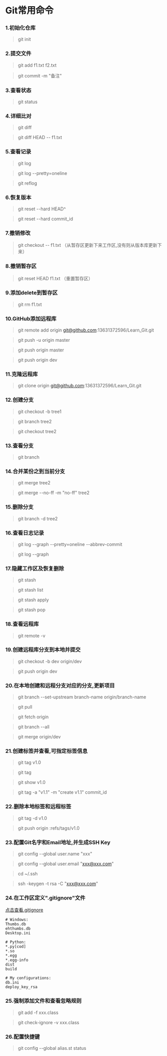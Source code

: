 # Git常用命令

###	1.初始化仓库
>git init

###	2.提交文件
>git add f1.txt f2.txt 

>git commit -m "备注"

###	3.查看状态
>git status

###	4.详细比对
>git diff

>git diff HEAD -- f1.txt 

###	5.查看记录
>git log

>git log --pretty=oneline

>git reflog

###	6.恢复版本
>git reset --hard HEAD^

>git reset --hard commit_id

###	7.撤销修改
>git checkout -- f1.txt	（从暂存区更新下来工作区,没有则从版本库更新下来）

###	8.撤销暂存区
>git reset HEAD f1.txt	（重置暂存区）

###	9.添加delete到暂存区
>git rm f1.txt

###	10.GitHub添加远程库
>git remote add origin git@github.com:13631372596/Learn_Git.git

>git push -u origin master

>git push origin master

>git push origin dev

### 11.克隆远程库
>git clone origin git@github.com:13631372596/Learn_Git.git

### 12.创建分支
>git checkout -b tree1

>git branch tree2

>git checkout tree2

### 13.查看分支
>git branch

### 14.合并某份之到当前分支
>git merge tree2

>git merge --no-ff -m "no-ff" tree2

### 15.删除分支
>git branch -d tree2

### 16.查看日志记录
>git log --graph --pretty=oneline --abbrev-commit 

>git log --graph

### 17.隐藏工作区及恢复删除
>git stash

>git stash list

>git stash apply

>git stash pop

### 18.查看远程库
>git remote -v

### 19.创建远程库分支到本地并提交
>git checkout -b dev origin/dev

>git push origin dev

### 20.在本地创建和远程分支对应的分支,更新项目
>git branch --set-upstream branch-name origin/branch-name

>git pull

>git fetch origin

>git branch --all

>git merge origin/dev

### 21.创建标签并查看,可指定标签信息
>git tag v1.0

>git tag

>git show v1.0

>git tag -a "v1.1" -m "create v1.1" commit_id

### 22.删除本地标签和远程标签
>git tag -d v1.0

>git push origin :refs/tags/v1.0

### 23.配置Git名字和Email地址,并生成SSH Key
>git config --global user.name "xxx"

>git config --global user.email "xxx@xxx.com"

>cd ~/.ssh

>ssh -keygen -t rsa -C "xxx@xxx.com"

### 24.在工作区定义".gitignore"文件
[点击查看.gitignore](https://github.com/github/gitignore)
	
	# Windows:
	Thumbs.db
	ehthumbs.db
	Desktop.ini

	# Python:
	*.py[cod]
	*.so
	*.egg
	*.egg-info
	dist
	build

	# My configurations:
	db.ini
	deploy_key_rsa

### 25.强制添加文件和查看忽略规则
>git add -f xxx.class

>git check-ignore -v xxx.class

### 26.配置快捷键
>git config --global alias.st status







